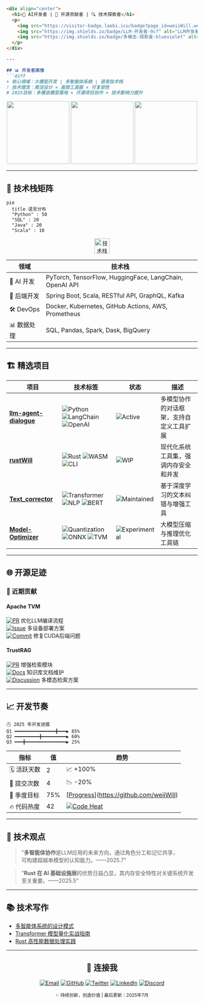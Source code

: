 [image_0]: https://pfst.cf2.poecdn.net/base/image/de5bf3f8121199834d4df5b1f15c72e06702d4b71047a10544029346580b811c?pmaid=423238389
[image_1]: https://pfst.cf2.poecdn.net/base/image/74d82063026d0e40754b464abf1d1de1e8189841ebbe9cb15e6b72e9a3b40ec0?pmaid=423238395
[image_2]: https://pfst.cf2.poecdn.net/base/image/f2ce09d8d47c27ddca19e5fafdadff6276f84295326bfcf53e3e47750326adad?pmaid=423238399
[image_3]: https://pfst.cf2.poecdn.net/base/image/401cfd57966969edd27ee815d94bb443f6e94af4626bfdc97a51d74b283bb7e5?pmaid=423238401
[image_4]: https://pfst.cf2.poecdn.net/base/image/56163b5ecc8cdc0566a5d7d9bf0648342e81cfc48eb729dcf299e1c1217e5e3c?pmaid=423238410
[image_5]: https://pfst.cf2.poecdn.net/base/image/cb4478f5fd9d884d273e31e4f55e5c5f053f6a1437eff0b68eef231a0c9ce0a9?pmaid=423238416
[image_6]: https://pfst.cf2.poecdn.net/base/image/888eef149d55f28dc9a030fab8c83e6aab65b6cba347f35ab136649eae109ab1?pmaid=423238421
[image_7]: https://pfst.cf2.poecdn.net/base/image/82a3346efd15d971e6f8bdcf0616089214c06776ad7592d33e457cbd86744e3d?pmaid=423238430
[image_8]: https://pfst.cf2.poecdn.net/base/image/1b6d13cbca12ae88bf7accacb5992e2c0f53c7f57d98030380a093d0965bae7e?pmaid=423238440
[image_9]: https://pfst.cf2.poecdn.net/base/image/8d9c0894a189976a60c63d6ab3d254bdd3a5232afd27460daeee7067a199cd33?pmaid=423238449
[image_10]: https://pfst.cf2.poecdn.net/base/image/3784c70e992690e704f05f92ee048e941b1bed14b36b05bd8e803fa4717e22c1?pmaid=423238451
[image_11]: https://pfst.cf2.poecdn.net/base/image/48649657ebc3f8dbb00870c3ad5e068849e8c27c8d5893b16c0dff7a715b68e8?pmaid=423238458
[image_12]: https://pfst.cf2.poecdn.net/base/image/8a5ca6246a8858e392009c385deecd042a1604d26e0b1e2df3243e51497cc09c?pmaid=423238476
[image_13]: https://pfst.cf2.poecdn.net/base/image/64b30c18e6c2f5a5ff9c5fe231a10c51f57723184aed75cfdcab52804663089e?pmaid=423238483
[image_14]: https://pfst.cf2.poecdn.net/base/image/097857deb21621329a559f74d49ebe2712213990d22a211fa39e220e125816df?pmaid=423238488
[image_15]: https://pfst.cf2.poecdn.net/base/image/f69ce65420deac3bdd4fe29a9e5502068f464bc517f732d05b2052bdb7cc0a89?pmaid=423238492
[image_16]: https://pfst.cf2.poecdn.net/base/image/815dc7af01fde75c91c1bcff3b0d3708bfd7e0465fe7699cf46acb3fc902f883?pmaid=423238512
[image_17]: https://pfst.cf2.poecdn.net/base/image/5c0ef9cddaa0378158548aa38c8e5703769b4e03d18aa65d348237be66b10ce0?pmaid=423238523
[image_18]: https://pfst.cf2.poecdn.net/base/image/e2e05bba90e02b3636c3f992122f92ba6eddb82d97941f14c26fef8f04bda8d0?pmaid=423238535
[image_19]: https://pfst.cf2.poecdn.net/base/image/f149f912ce0d06a3dc27045572883ac4703b228db111b000854253456bb73f20?pmaid=423238542
[image_20]: https://pfst.cf2.poecdn.net/base/image/1fa1756d133a18198130bed2815dae2927f0cc1db429d384d9fb15bfa7febb46?pmaid=423238554
[image_21]: https://pfst.cf2.poecdn.net/base/image/9c8f2c1df167752dba4f5ea0561a63b94dd06a228d5954f2490fc0c118473ee1?pmaid=423238569
[image_23]: https://pfst.cf2.poecdn.net/base/image/f38dde1f4e07d87c7d2782a150280aa898dbdf128e4b6858f4b9998436b2d76e?pmaid=423238619
[image_24]: https://pfst.cf2.poecdn.net/base/image/ebadf40e08d8b88460734a6a69de60a893bb1d6274a9aaa23008dac835ca4643?pmaid=423238671
[image_25]: https://pfst.cf2.poecdn.net/base/image/5183ec17655e6b196ea1fe796e65605611f74b6a427711c5dbc641cc4d980d11?pmaid=423238677
[image_26]: https://pfst.cf2.poecdn.net/base/image/935945fda30f56d535a8869bc64da1bc3902c3420cbb28ca9b3f0b6c16f5177c?pmaid=423238682
[image_27]: https://pfst.cf2.poecdn.net/base/image/13818745989715732870fce0924052da8360b44d3466c5c7ccfe8f0fefd3b4dc?pmaid=423238695
[image_28]: https://pfst.cf2.poecdn.net/base/image/e2e3339eabba2b7e86e751e018c75ec3171a920e6101ddb6ee7c00eddcb853bb?pmaid=423238715


```markdown
<div align="center">
  <h1>🧠 AI开发者 | 🚀 开源贡献者 | 🔍 技术探索者</h1>
  <p>
    <img src="https://visitor-badge.laobi.icu/badge?page_id=weiiWill.weiiWill" alt="访客统计">
    <img src="https://img.shields.io/badge/LLM-开发者-9cf" alt="LLM开发者">
    <img src="https://img.shields.io/badge/多模态-探索者-blueviolet" alt="多模态">
  </p>
</div>

---

## 📊 开发者画像
```diff
+ 核心领域：大模型开发 | 多智能体系统 | 语言技术栈
! 技术理念：简洁设计 × 高效工具链 × 可复现性
# 2025目标：多模态模型落地 × 开源项目协作 × 技术影响力提升
```

<p align="center">
  <img src="https://github-readme-stats.vercel.app/api?username=weiiWill&show_icons=true&theme=tokyonight&hide=contribs,prs&include_all_commits=true&count_private=true&custom_title=开发数据" height="165">
  <img src="https://streak-stats.demolab.com?user=weiiWill&theme=tokyonight&fire=DD472C&ring=DDBC2C&background=1A1B27&hide_border=true" height="165">
  <img src="https://github-readme-activity-graph.vercel.app/graph?username=weiiWill&theme=tokyonight&area=true&hide_border=true&custom_title=贡献日历" height="165">
</p>

---

## 🧩 技术栈矩阵

```mermaid
pie
  title 语言分布
  "Python" : 50
  "SQL" : 20
  "Java" : 20
  "Scala" : 10
```

<div align="center">
  <img src="https://skillicons.dev/icons?i=python,rust,scala,java,sqlite,tensorflow,pytorch,docker,kubernetes,git,github,linux,vim,vscode" alt="技术栈图标" height="40">
</div>

| 领域           | 技术栈                                                                 |
|----------------|------------------------------------------------------------------------|
| 🧠 AI 开发     | PyTorch, TensorFlow, HuggingFace, LangChain, OpenAI API               |
| 🚀 后端开发    | Spring Boot, Scala, RESTful API, GraphQL, Kafka                       |
| 🛠️ DevOps     | Docker, Kubernetes, GitHub Actions, AWS, Prometheus                   |
| 📊 数据处理    | SQL, Pandas, Spark, Dask, BigQuery                                    |

---

## 🏗️ 精选项目

| 项目 | 技术标签 | 状态 | 描述 |
|------|----------|------|------|
| [**llm-agent-dialogue**](https://github.com/weiiWill/llm-agent-dialogue-system) | ![Python][image_0] ![LangChain][image_1] ![OpenAI][image_2] | ![Active](https://img.shields.io/badge/🟢-Active-brightgreen) | 多模型协作的对话框架，支持自定义工具扩展 |
| [**rustWill**](https://github.com/weiiWill/rustWill) | ![Rust][image_4] ![WASM][image_5] ![CLI](https://img.shields.io/badge/CLI-工具-important) | ![WIP](https://img.shields.io/badge/🟡-WIP-yellow) | 现代化系统工具集，强调内存安全和并发 |
| [**Text_corrector**](https://github.com/weiiWill/Text_corrector) | ![Transformer](https://img.shields.io/badge/Transformer-模型-FFD43B) ![NLP](https://img.shields.io/badge/NLP-处理-9cf) ![BERT](https://img.shields.io/badge/BERT-预训练-lightgrey) | ![Maintained](https://img.shields.io/badge/🔵-Maintained-blue) | 基于深度学习的文本纠错与增强工具 |
| [**Model-Optimizer**](https://github.com/weiiWill/Model-Optimizer) | ![Quantization](https://img.shields.io/badge/量化-压缩-success) ![ONNX](https://img.shields.io/badge/ONNX-转换-important) ![TVM](https://img.shields.io/badge/Apache_TVM-编译-informational) | ![Experimental](https://img.shields.io/badge/🟣-Experimental-purple) | 大模型压缩与推理优化工具链 |

---

## 🌐 开源足迹

### 🚀 近期贡献
#### Apache TVM
[![PR][image_16]](https://github.com/apache/tvm/pull/872) 优化LLM编译流程  
[![Issue][image_17]](https://github.com/apache/tvm/issues/1205) 多设备部署方案  
[![Commit][image_18]](https://github.com/apache/tvm/commit/a3f5c2) 修复CUDA后端问题

#### TrustRAG
[![PR][image_19]](https://github.com/trustrag/trustrag/pull/42) 增强检索模块  
[![Docs](https://img.shields.io/badge/DOCS-更新成功-informational)](https://github.com/trustrag/trustrag/wiki) 知识库文档维护  
[![Discussion][image_21]](https://github.com/trustrag/trustrag/discussions/18) 多模态检索方案

---

## 📈 开发节奏

```text
🕓 2025 年开发进展
Q1 ━━━━━━━━━━━━━━━╋━━━▶ 85% 
Q2 ━━━━━━━━━╋━━━━━━━━━▶ 60%
Q3 ━━━╋━━━━━━━━━━━━━━━▶ 25%
```

| 指标 | 值 | 趋势 |
|------|----|------|
| 🗓️ 活跃天数 | 2 | 📈 +100% |
| 📝 提交次数 | 4 | 📉 -20% |
| 🎯 季度目标 | 75% | [[Progress](https://progress-bar.dev/75)](https://github.com/weiiWill) |
| 🔥 代码热度 | 42 | [![Code Heat][image_23]](https://github.com/weiiWill) |

---

## 💬 技术观点
> "**多智能体协作**是LLM应用的未来方向，通过角色分工和记忆共享，  
> 可构建超越单模型的认知能力。——2025.7"

> "**Rust 在 AI 基础设施层**的优势日益凸显，其内存安全特性对关键系统开发至关重要。——2025.5"

---

## 📚 技术写作
- [多智能体系统的设计模式](https://example.com/blog/agent-design-patterns) 
- [Transformer 模型量化实战指南](https://example.com/blog/transformer-quantization)
- [Rust 高性能数据处理实践](https://example.com/blog/rust-data-processing)

---

<div align="center">
  
## 🤝 连接我

[![Email][image_24]](mailto:will.zhangweii@gmail.com)
[![GitHub][image_25]](https://github.com/weiiWill)
[![Twitter][image_26]](https://twitter.com/yourhandle)
[![LinkedIn][image_27]](https://linkedin.com/in/yourprofile)
[![Discord][image_28]](https://discordapp.com/users/yourid)

</div>

<div align="center">
  <sub>✨ 持续创新，创造价值 | 最后更新：2025年7月</sub>
</div>
